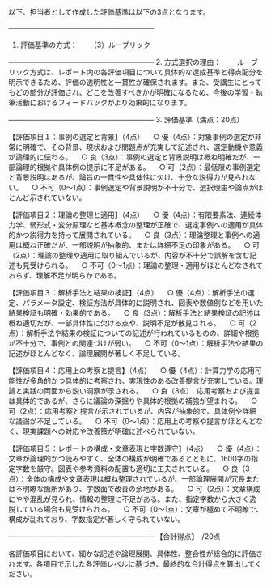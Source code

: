 以下、担当者として作成した評価基準は以下の3点となります。

─────────────────────────────
1. 評価基準の方式：　
　（3）ルーブリック

─────────────────────────────
2. 方式選択の理由：　
　ルーブリック方式は、レポート内の各評価項目について具体的な達成基準と得点配分を明示できるため、評価の透明性と一貫性が確保されます。また、受講生にとってもどの部分が評価され、どこを改善すべきかが明確になるため、今後の学習・執筆活動におけるフィードバックがより効果的になります。

─────────────────────────────
3. 評価基準（満点：20点）

【評価項目１：事例の選定と背景】（4点）
 ○ 優（4点）：対象事例の選定が非常に明確で、その背景、現状および問題点が充実して記述され、選定動機や意義が論理的に伝わる。
 ○ 良（3点）：事例の選定と背景説明は概ね明確だが、一部論理的根拠や具体例の提示に不足がある。
 ○ 可（2点）：最低限の事例選定と背景説明はあるが、論旨の一貫性や具体性に欠け、十分な説得力が見られない。
 ○ 不可（0～1点）：事例選定や背景説明が不十分で、選択理由や論点がほとんど示されていない。

【評価項目２：理論の整理と適用】（4点）
 ○ 優（4点）：有限要素法、連続体力学、弱形式・変分原理など基本概念の整理が正確で、選定事例への適用が具体的かつ説得力を持って展開されている。
 ○ 良（3点）：理論整理と事例への適用は概ね正確だが、一部説明が抽象的、または詳細不足の印象がある。
 ○ 可（2点）：理論の整理や適用に取り組んでいるが、内容が不十分で誤解を含む記述も見受けられる。
 ○ 不可（0～1点）：理論の整理・適用がほとんどなされておらず、理解不足が明らかである。

【評価項目３：解析手法と結果の検証】（4点）
 ○ 優（4点）：解析手法の選定、パラメータ設定、検証方法が具体的に説明され、図表や数値例などを用いた結果検証も明確・効果的である。
 ○ 良（3点）：解析手法と結果検証の記述は概ね適切だが、一部具体性に欠ける点や、説明不足が散見される。
 ○ 可（2点）：解析手法や結果の検証についての記述が行われているものの、詳細や根拠が不十分で、事例との関連づけが弱い。
 ○ 不可（0～1点）：解析手法や結果の記述がほとんどなく、論理展開が著しく不足している。

【評価項目４：応用上の考察と提言】（4点）
 ○ 優（4点）：計算力学の応用可能性が多角的かつ具体的に考察され、実現性のある改善提言が充実している。理論と実践の両面から鋭い洞察が示される。
 ○ 良（3点）：応用考察および提言は具体的であるが、さらに議論の深掘りや具体的根拠の補強が望まれる。
 ○ 可（2点）：応用考察と提言が示されているが、内容が抽象的で、具体例や詳細な議論が不足している。
 ○ 不可（0～1点）：応用上の考察や提言がほとんどなく、現実課題への対応や改善策が明確に述べられていない。

【評価項目５：レポートの構成・文章表現と字数遵守】（4点）
 ○ 優（4点）：文章が論理的かつ読みやすく、全体の構成が明確であるとともに、1600字の指定字数を厳守。図表や参考資料の配置も適切に工夫されている。
 ○ 良（3点）：全体の構成や文章表現は概ね整理されているが、一部論理展開が冗長または不明瞭な箇所があり、字数面で改善の余地がある。
 ○ 可（2点）：文章構成にやや混乱が見られ、情報の整理に不足がある。また、指定字数から大きく逸脱している場合も見受けられる。
 ○ 不可（0～1点）：文章が極めて不明瞭で、構成が乱れており、字数指定が著しく守られていない。

─────────────────────────────
【合計得点】　/20点

各評価項目において、細かな記述や論理展開、具体性、整合性が総合的に評価されます。各項目で示した各評価レベルに基づき、最終的な合計得点を算出してください。
